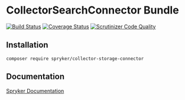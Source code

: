 # CollectorSearchConnector Bundle
[![Build Status](https://travis-ci.org/spryker/CollectorSearchConnector.svg)](https://travis-ci.org/spryker/CollectorSearchConnector)
[![Coverage Status](https://coveralls.io/repos/github/spryker/CollectorSearchConnector/badge.svg)](https://coveralls.io/github/spryker/CollectorSearchConnector)
[![Scrutinizer Code Quality](https://scrutinizer-ci.com/g/spryker/CollectorSearchConnector/badges/quality-score.png?b=master)](https://scrutinizer-ci.com/g/spryker/CollectorSearchConnector/?branch=master)

## Installation

```
composer require spryker/collector-storage-connector
```

## Documentation

[Spryker Documentation](http://spryker.github.io)
